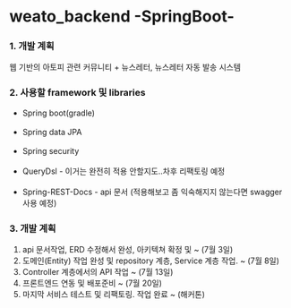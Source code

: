 # weato_backend   -SpringBoot-


### 1. 개발 계획
웹 기반의 아토피 관련 커뮤니티 + 뉴스레터, 뉴스레터 자동 발송 시스템

### 2. 사용할 framework 및 libraries
<ul>
<li>Spring boot(gradle)</li><br>
<li>Spring data JPA</li><br>
<li>Spring security</li><br>
<li>QueryDsl - 이거는 완전히 적용 안할지도..차후 리팩토링 예정</li><br>
<li>Spring-REST-Docs - api 문서 (적용해보고 좀 익숙해지지 않는다면 swagger 사용 예정)</li>
</ul>

### 3. 개발 계획
<ol>
<li>api 문서작업, ERD 수정해서 완성, 아키텍쳐 확정 및  ~ (7월 3일)</li>
<li>도메인(Entity) 작업 완성 및 repository 계층, Service 계층 작업. ~ (7월 8일)</li>
<li>Controller 계층에서의 API 작업 ~ (7월 13일)</li>
<li>프론트엔드 연동 및 배포준비 ~ (7월 20일)</li>
<li>마지막 서비스 테스트 및 리팩토링. 작업 완료  ~ (해커톤)</li>
</ol>




